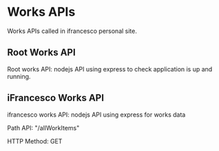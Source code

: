 # Works APIs

Works APIs called in ifrancesco personal site.


## Root Works API

Root works API: nodejs API using express to check application is up and running.


## iFrancesco Works API

ifrancesco works API: nodejs API using express for works data

Path API: "/allWorkItems"

HTTP Method: GET

